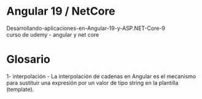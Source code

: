 # Angular 19 / NetCore
Desarrollando-aplicaciones-en-Angular-19-y-ASP.NET-Core-9  
curso de udemy - angular y net core

# Glosario
1- interpolación - La interpolación de cadenas en Angular es el mecanismo para sustituir una expresión por un valor de tipo string en la plantilla (template).
